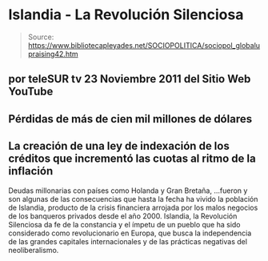 # Islandia - La Revolución Silenciosa

> Source: https://www.bibliotecapleyades.net/SOCIOPOLITICA/sociopol_globalupraising42.htm

por
teleSUR tv
23 Noviembre 2011
del Sitio Web
YouTube
-
Pérdidas de más de cien mil millones de dólares
-
La creación de una ley de
indexación de los créditos que incrementó las cuotas al ritmo de la
inflación
-
Deudas millonarias con países como Holanda y Gran Bretaña,
...fueron
y son algunas de las consecuencias que hasta la fecha ha vivido la población
de Islandia, producto de
la crisis financiera arrojada por los malos negocios de los
banqueros privados desde el año 2000.
Islandia, la Revolución Silenciosa
da fe de la constancia y el ímpetu de un pueblo que ha sido considerado como
revolucionario en Europa, que busca la independencia de las grandes
capitales internacionales y de las prácticas negativas del neoliberalismo.
